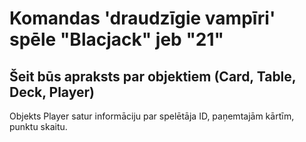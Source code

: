 # Komandas 'draudzīgie vampīri' spēle "Blacjack" jeb "21"
## Šeit būs apraksts par objektiem (Card, Table, Deck, Player)
Objekts Player satur informāciju par spelētāja ID, paņemtajām kārtīm, punktu skaitu.
